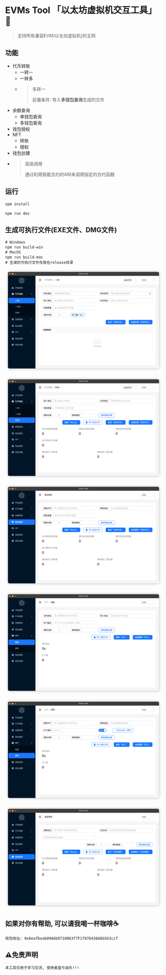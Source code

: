 # EVMs Tool 「以太坊虚拟机交互工具」 🔧
>
> 支持所有兼容EVM(以太坊虚拟机)的主网
>
## 功能

- 代币转账
  - 一转一
  - 一转多
  - > 多转一
    >
    > 前置条件: 导入**多钱包查询**生成的文件
- 余额查询
  - 单钱包查询
  - 多钱包查询
- 钱包授权
- NFT
  - 转账
  - 授权
- 钱包创建
- > 高级调用
  >
  > 通过利用智能合约的ABI来调用指定的合约函数

## 运行

```shell
npm install
```

```shell
npm run dev
```

## 生成可执行文件(EXE文件、DMG文件)

```shell
# Windows
npm run build-win
# MacOS
npm run build-mac
# 生成的可执行文件存放在release目录
```

![一转一](public/功能截图-01.png "一转一")

![多转一](public/功能截图-02.png "多转一")

![钱包授权](public/功能截图-03.png "钱包授权")

![NFT转账](public/功能截图-04.png "NFT转账")

![NFT授权](public/功能截图-05.png "NFT授权")

![高级调用](public/功能截图-06.png "高级调用")

## 如果对你有帮助, 可以请我喝一杯咖啡☕️

```shell
钱包地址: 0x6eafbeab09A6b0710063f7F1f076436A6b563ccf
```

## ⚠️免责声明

```shell
本工具仅用于学习交流, 使用者盈亏自负!!!
```
